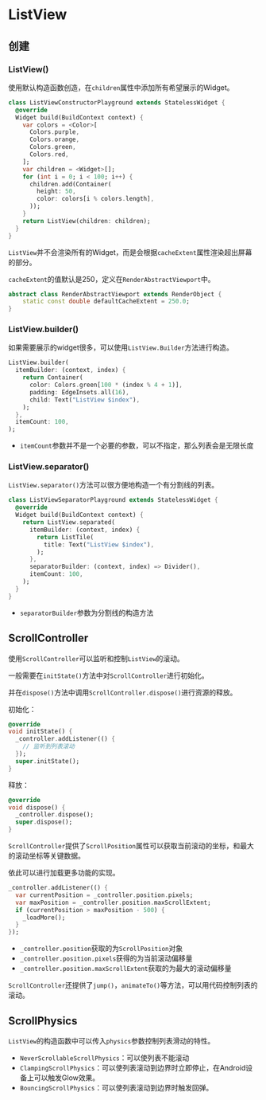 # ListView

## 创建

### ListView()

使用默认构造函数创造，在`children`属性中添加所有希望展示的Widget。

```dart
class ListViewConstructorPlayground extends StatelessWidget {
  @override
  Widget build(BuildContext context) {
    var colors = <Color>[
      Colors.purple,
      Colors.orange,
      Colors.green,
      Colors.red,
    ];
    var children = <Widget>[];
    for (int i = 0; i < 100; i++) {
      children.add(Container(
        height: 50,
        color: colors[i % colors.length],
      ));
    }
    return ListView(children: children);
  }
}
```

`ListView`并不会渲染所有的Widget，而是会根据`cacheExtent`属性渲染超出屏幕的部分。

`cacheExtent`的值默认是250，定义在`RenderAbstractViewport`中。

```dart
abstract class RenderAbstractViewport extends RenderObject {
	static const double defaultCacheExtent = 250.0;
}
```



### ListView.builder()

如果需要展示的widget很多，可以使用`ListView.Builder`方法进行构造。

```dart
ListView.builder(
  itemBuilder: (context, index) {
    return Container(
      color: Colors.green[100 * (index % 4 + 1)],
      padding: EdgeInsets.all(16),
      child: Text("ListView $index"),
    );
  },
  itemCount: 100,
);
```

* `itemCount`参数并不是一个必要的参数，可以不指定，那么列表会是无限长度



### ListView.separator()

`ListView.separator()`方法可以很方便地构造一个有分割线的列表。

```dart
class ListViewSeparatorPlayground extends StatelessWidget {
  @override
  Widget build(BuildContext context) {
    return ListView.separated(
      itemBuilder: (context, index) {
        return ListTile(
          title: Text("ListView $index"),
        );
      },
      separatorBuilder: (context, index) => Divider(),
      itemCount: 100,
    );
  }
}
```

* `separatorBuilder`参数为分割线的构造方法



## ScrollController

使用`ScrollController`可以监听和控制`ListView`的滚动。

一般需要在`initState()`方法中对`ScrollController`进行初始化。

并在`dispose()`方法中调用`ScrollController.dispose()`进行资源的释放。

初始化：

```dart
@override
void initState() {
  _controller.addListener(() {
    // 监听到列表滚动
  });
  super.initState();
}
```

释放：

```dart
@override
void dispose() {
  _controller.dispose();
  super.dispose();
}
```

`ScrollController`提供了`ScrollPosition`属性可以获取当前滚动的坐标，和最大的滚动坐标等关键数据。

依此可以进行加载更多功能的实现。

```dart
_controller.addListener(() {
  var currentPosition = _controller.position.pixels;
  var maxPosition = _controller.position.maxScrollExtent;
  if (currentPosition > maxPosition - 500) {
    _loadMore();
  }
});
```

* `_controller.position`获取的为`ScrollPosition`对象
* `_controller.position.pixels`获得的为当前滚动偏移量
* `_controller.position.maxScrollExtent`获取的为最大的滚动偏移量

`ScrollController`还提供了`jump()`，`animateTo()`等方法，可以用代码控制列表的滚动。



## ScrollPhysics

`ListView`的构造函数中可以传入`physics`参数控制列表滑动的特性。

* `NeverScrollableScrollPhysics`：可以使列表不能滚动
* `ClampingScrollPhysics`：可以使列表滚动到边界时立即停止，在Android设备上可以触发Glow效果。
* `BouncingScrollPhysics`：可以使列表滚动到边界时触发回弹。